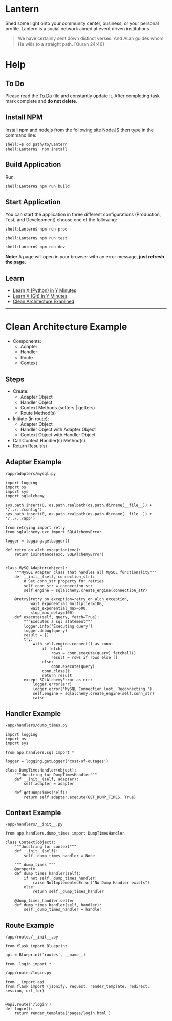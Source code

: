 # Lantern
Shed some light onto your community center, business, or your personal profile. Lantern is a social network aimed at event driven institutions.

> We have certainly sent down distinct verses. And Allah guides whom He wills to a straight path. [Quran 24:46]

# Help

## To Do ##

Please read the [To Do](https://github.com/abubakir1997/Lantern/blob/master/TODO.md) file and constantly update it. After completing task mark complete and **do not delete**.

## Install NPM ##

Install npm and nodejs from the following site [NodeJS](https://nodejs.org/en/) then type in the command line:
```
shell:~$ cd path/to/Lantern
shell:Lantern$  npm install
```

## Build Application ##

Run:

```
shell:Lantern$ npm run build
```


## Start Application ##

You can start the application in three different configurations (Production, Test, and Development) choose one of the following:

```
shell:Lantern$ npm run prod
```
```
shell:Lantern$ npm run test
```
```
shell:Lantern$ npm run dev
```

**Note:** A page will open in your browser with an error message, **just refresh the page.**

## Learn ##
- [Learn X (Python) in Y Minutes](https://learnxinyminutes.com/docs/python/)
- [Learn X (Git) in Y Minutes](https://learnxinyminutes.com/docs/git/)
- [Clean Architecture Exaplined](https://subvisual.co/blog/posts/20-clean-architecture/)

- - - -

# Clean Architecture Example
- Components:
	- Adapter
	- Handler
	- Route
	- Context

## Steps ##
- Create:
	- Adapter Object
	- Handler Object
	- Context Methods (setters | getters)
	- Route Method(s)
- Initiate (in route):
	- Adapter Object
	- Handler Object with Adapter Object
	- Context Object with Handler Object
- Call Context Handler(s) Method(s)
- Return Result(s)

## Adapter Example ##
```/app/adapters/mysql.py```

```
import logging
import os
import sys
import sqlalchemy
 
sys.path.insert(0, os.path.realpath(os.path.dirname(__file__)) + '/../../config')
sys.path.insert(0, os.path.realpath(os.path.dirname(__file__)) + '/../../app')

from retrying import retry
from sqlalchemy.exc import SQLAlchemyError

logger = logging.getLogger()

def retry_on_alch_exception(exc):
    return isinstance(exc, SQLAlchemyError)


class MySQLAdapter(object):
    """MySQL Adapter class that handles all MySQL functionality"""
    def __init__(self, connection_str):
        # Set conn_str property for retries
        self.conn_str = connection_str
        self.engine = sqlalchemy.create_engine(connection_str)

    @retry(retry_on_exception=retry_on_alch_exception,
           wait_exponential_multiplier=100,
           wait_exponential_max=500, 
           stop_max_delay=100)
    def execute(self, query, fetch=True):
        """Executes a sql statement"""
        logger.info('Executing query')
        logger.debug(query)
        result = []
        try:
            with self.engine.connect() as conn:
                if fetch:
                    rows = conn.execute(query).fetchall()
                    result = rows if rows else []
                else:
                    conn.execute(query)
                conn.close()
                return result
        except SQLAlchemyError as err:
            logger.error(err)
            logger.error('MySQL Connection lost. Reconnecting.')
            self.engine = sqlalchemy.create_engine(self.conn_str)
            raise
```

## Handler Example ##
```/app/handlers/dump_times.py```

```
import logging
import os
import sys

from app.handlers.sql import *

logger = logging.getLogger('cost-of-outages')

class DumpTimesHandler(object):
	"""docstring for DumpTimesHandler"""
	def __init__(self, adapter):
		self.adapter = adapter

	def getDumpTimes(self):
		return self.adapter.execute(GET_DUMP_TIMES, True)
```

## Context Example ##
```/app/handlers/__init__.py```

```
from app.handlers.dump_times import DumpTimesHandler

class Context(object):
	"""docstring for context"""
	def __init__(self):
		self._dump_times_handler = None
		
	""" dump_times """
	@property
	def dump_times_handler(self):
		if not self._dump_times_handler:
			raise NotImplementedError("No Dump Handler exists")
		else:
			return self._dump_times_handler

	@dump_times_handler.setter
	def dump_times_handler(self, handler):
		self._dump_times_handler = handler
```

## Route Example ##
```/app/routes/__init__.py```

```
from flask import Blueprint

api = Blueprint('routes', __name__)

from .login import *
```

```/app/routes/login.py```

```
from . import api
from flask import (jsonify, request, render_template, redirect, session, url_for)


@api.route('/login')
def login():
	return render_template('pages/login.html')
```